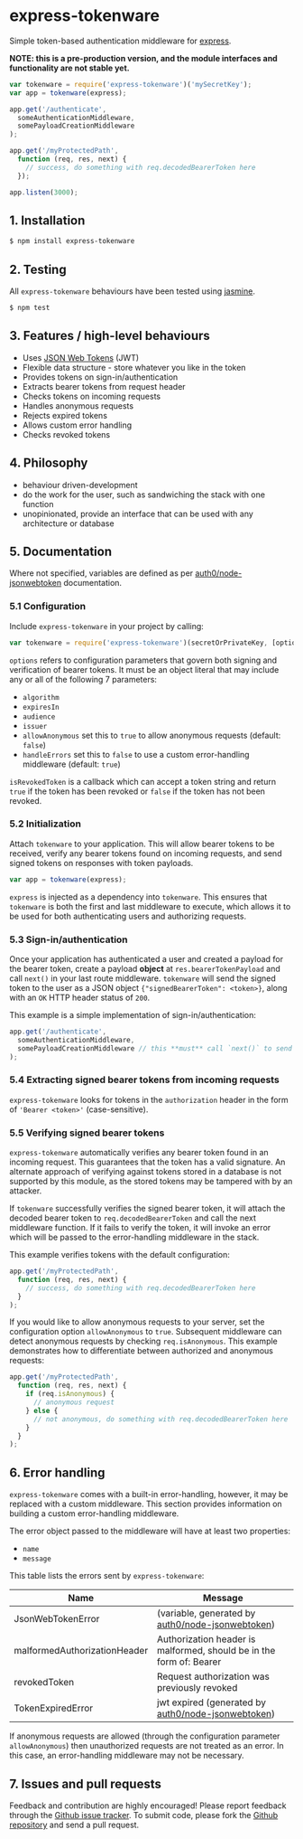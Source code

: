 # express-tokenware

Simple token-based authentication middleware for [express](http://expressjs.com/).

**NOTE: this is a pre-production version, and the module interfaces and functionality are not stable yet.**

```javascript
var tokenware = require('express-tokenware')('mySecretKey');
var app = tokenware(express);

app.get('/authenticate',
  someAuthenticationMiddleware,
  somePayloadCreationMiddleware
);

app.get('/myProtectedPath',
  function (req, res, next) {
    // success, do something with req.decodedBearerToken here
  });

app.listen(3000);
```

## 1. Installation

```bash
$ npm install express-tokenware
```

## 2. Testing

All `express-tokenware` behaviours have been tested using [jasmine](https://www.npmjs.com/package/jasmine).

```bash
$ npm test
```

## 3. Features / high-level behaviours

* Uses [JSON Web Tokens](https://tools.ietf.org/html/rfc7519) (JWT)
* Flexible data structure - store whatever you like in the token
* Provides tokens on sign-in/authentication
* Extracts bearer tokens from request header
* Checks tokens on incoming requests
* Handles anonymous requests
* Rejects expired tokens
* Allows custom error handling
* Checks revoked tokens

## 4. Philosophy

* behaviour driven-development
* do the work for the user, such as sandwiching the stack with one function
* unopinionated, provide an interface that can be used with any architecture or database


## 5. Documentation

Where not specified, variables are defined as per [auth0/node-jsonwebtoken](https://github.com/auth0/node-jsonwebtoken) documentation.

### 5.1 Configuration
Include `express-tokenware` in your project by calling:

```javascript
var tokenware = require('express-tokenware')(secretOrPrivateKey, [options, isRevokedToken]);
```

`options` refers to configuration parameters that govern both signing and verification of bearer tokens. It must be an object literal that may include any or all of the following 7 parameters:

* `algorithm`
* `expiresIn`
* `audience`
* `issuer`
* `allowAnonymous` set this to `true` to allow anonymous requests (default: `false`)
* `handleErrors` set this to `false` to use a custom error-handling middleware (default: `true`)

`isRevokedToken` is a callback which can accept a token string and return `true` if the token has been revoked or `false` if the token has not been revoked.

### 5.2 Initialization

Attach `tokenware` to your application. This will allow bearer tokens to be received, verify any bearer tokens found on incoming requests, and send signed tokens on responses with token payloads.

```javascript
var app = tokenware(express);
```

`express` is injected as a dependency into `tokenware`. This ensures that `tokenware` is both the first and last middleware to execute, which allows it to be used for both authenticating users and authorizing requests.

### 5.3 Sign-in/authentication
Once your application has authenticated a user and created a payload for the bearer token, create a payload **object** at `res.bearerTokenPayload` and call `next()` in your last route middleware. `tokenware` will send the signed token to the user as a JSON object `{"signedBearerToken": <token>}`, along with an `OK` HTTP header status of `200`.

This example is a simple implementation of sign-in/authentication:

```javascript
app.get('/authenticate',
  someAuthenticationMiddleware,
  somePayloadCreationMiddleware // this **must** call `next()` to send a signed token
);
```

### 5.4 Extracting signed bearer tokens from incoming requests

`express-tokenware` looks for tokens in the `authorization` header in the form of `'Bearer <token>'` (case-sensitive).

### 5.5 Verifying signed bearer tokens

`express-tokenware` automatically verifies any bearer token found in an incoming request. This guarantees that the token has a valid signature. An alternate approach of verifying against tokens stored in a database is not supported by this module, as the stored tokens may be tampered with by an attacker.

If `tokenware` successfully verifies the signed bearer token, it will attach the decoded bearer token to `req.decodedBearerToken` and call the next middleware function. If it fails to verify the token, it will invoke an error which will be passed to the error-handling middleware in the stack.

This example verifies tokens with the default configuration:

```javascript
app.get('/myProtectedPath',
  function (req, res, next) {
    // success, do something with req.decodedBearerToken here
  }
);
```
If you would like to allow anonymous requests to your server, set the configuration option `allowAnonymous` to `true`. Subsequent middleware can detect anonymous requests by checking `req.isAnonymous`. This example demonstrates how to differentiate between authorized and anonymous requests:

```javascript
app.get('/myProtectedPath',
  function (req, res, next) {
    if (req.isAnonymous) {
      // anonymous request
    } else {
      // not anonymous, do something with req.decodedBearerToken here
    }
  }
);
```

## 6. Error handling

`express-tokenware` comes with a built-in error-handling, however, it may be replaced with a custom middleware. This section provides information on building a custom error-handling middleware.

The error object passed to the middleware will have at least two properties:

* `name`
* `message`

This table lists the errors sent by `express-tokenware`:

Name|Message
---|---
JsonWebTokenError|(variable, generated by [auth0/node-jsonwebtoken](https://github.com/auth0/node-jsonwebtoken))
malformedAuthorizationHeader|Authorization header is malformed, should be in the form of: Bearer <token>
revokedToken|Request authorization was previously revoked
TokenExpiredError|jwt expired (generated by [auth0/node-jsonwebtoken](https://github.com/auth0/node-jsonwebtoken))

If anonymous requests are allowed (through the configuration parameter `allowAnonymous`) then unauthorized requests are not treated as an error. In this case, an error-handling middleware may not be necessary.

## 7. Issues and pull requests

Feedback and contribution are highly encouraged! Please report feedback through the [Github issue tracker](https://github.com/HiFaraz/express-tokenware/issues). To submit code, please fork the [Github repository](https://github.com/HiFaraz/express-tokenware) and send a pull request.